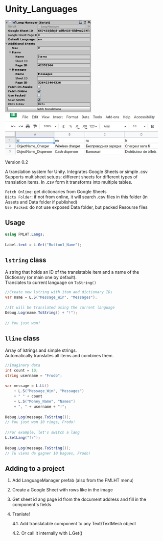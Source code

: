 # Unity_Languages

<img src="Screenshot1.jpg" height="300"/>
<img src="Screenshot2.jpg" width="500"/>

Version 0.2

A translation system for Unity. Integrates Google Sheets or simple .csv   
Supports multisheet setups: different sheets for different types of translation items. In .csv form it transforms into multiple tables.   

```Fetch Online```: get dictionaries from Google Sheets   
```Dicts Folder```: if not from online, it will search .csv files in this folder (in Assets and Data folder if published)   
```Use Packed```: do not use exposed Data folder, but packed Resourse files

## Usage

```csharp
using FMLHT.Langs;

Label.text = L.Get("Button1_Name");
```

## ```lstring``` class

A string that holds an ID of the translatable item and a name of the Dictionary (or main one by default).   
Translates to current language on ```ToString()```   

```csharp
//Create new lstring with item and dictionary IDs
var name = L.S("Message_Win", "Messages");

//It will be translated using the current language
Debug.Log(name.ToString() + "!");

// You just won!
```
## ```lline``` class   
Array of lstrings and simple strings.   
Automatically translates all items and combines them.   

```csharp
//Imaginary data
int count = 10;
string username = "Frodo";

var message = L.LL()
    + L.S("Message_Win", "Messages")
    + " " + count
    + L.S("Money_Name", "Names")
    + ", " + username + "!";

Debug.Log(message.ToString());
// You just won 10 rings, Frodo!

//For example, let's switch a lang
L.SetLang("fr");

Debug.Log(message.ToString());
// Tu viens de gagner 10 bagues, Frodo!
```

## Adding to a project
1. Add LanguageManager prefab (also from the FMLHT menu)
2. Create a Google Sheet with rows like in the image
3. Get sheet id ang page id from the document address and fill in the component's fields
4. Tranlate!

    4.1. Add translatable component to any Text/TextMesh object

    4.2. Or call it internally with L.Get()